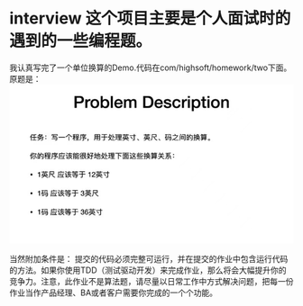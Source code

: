 # interview 这个项目主要是个人面试时的遇到的一些编程题。
我认真写完了一个单位换算的Demo.代码在com/highsoft/homework/two下面。原题是：
![Image_text](UnitConvertor.jpg)

当然附加条件是：
提交的代码必须完整可运行，并在提交的作业中包含运行代码的方法。如果你使用TDD（测试驱动开发）来完成作业，那么将会大幅提升你的竞争力。注意，此作业不是算法题，请尽量以日常工作中方式解决问题，把每一份作业当作产品经理、BA或者客户需要你完成的一个个功能。